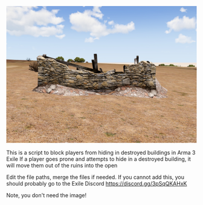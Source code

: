 ![Screenshot](nope.jpg)

This is a script to block players from hiding in destroyed buildings in Arma 3 Exile
If a player goes prone and attempts to hide in a destroyed building, it will move them out of the ruins into the open

Edit the file paths, merge the files if needed.
If you cannot add this, you should probably go to the Exile Discord https://discord.gg/3pSqQKAHxK

Note, you don't need the image!
